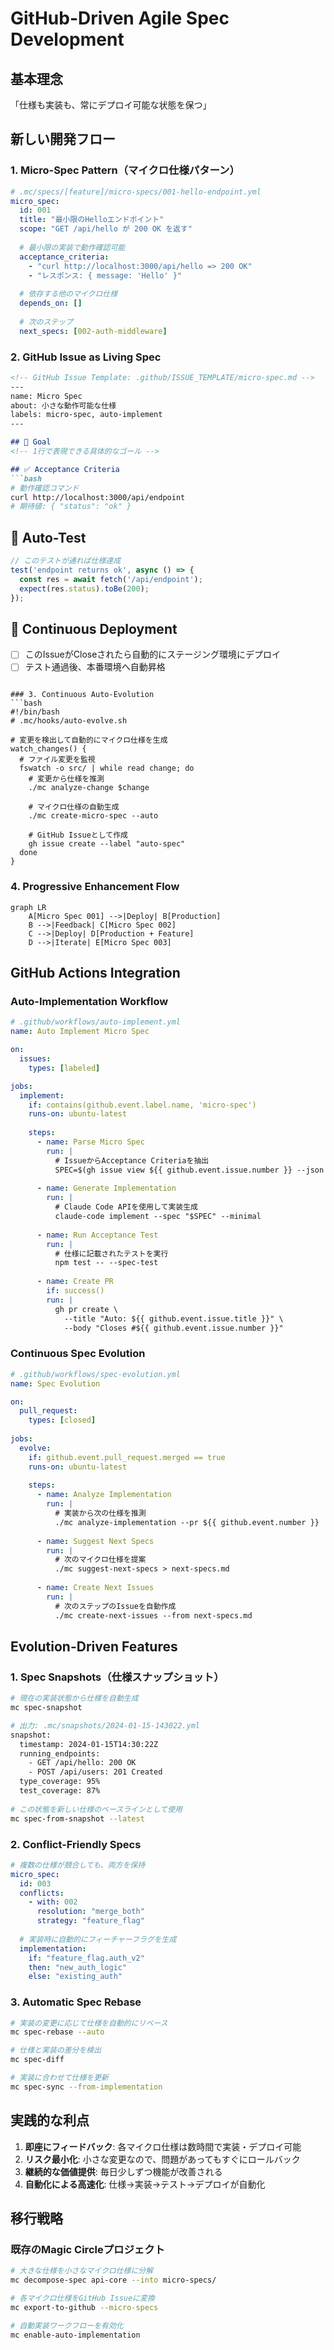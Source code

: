 # GitHub-Driven Agile Spec Development

## 基本理念
「仕様も実装も、常にデプロイ可能な状態を保つ」

## 新しい開発フロー

### 1. Micro-Spec Pattern（マイクロ仕様パターン）
```yaml
# .mc/specs/[feature]/micro-specs/001-hello-endpoint.yml
micro_spec:
  id: 001
  title: "最小限のHelloエンドポイント"
  scope: "GET /api/hello が 200 OK を返す"
  
  # 最小限の実装で動作確認可能
  acceptance_criteria:
    - "curl http://localhost:3000/api/hello => 200 OK"
    - "レスポンス: { message: 'Hello' }"
  
  # 依存する他のマイクロ仕様
  depends_on: []
  
  # 次のステップ
  next_specs: [002-auth-middleware]
```

### 2. GitHub Issue as Living Spec
```markdown
<!-- GitHub Issue Template: .github/ISSUE_TEMPLATE/micro-spec.md -->
---
name: Micro Spec
about: 小さな動作可能な仕様
labels: micro-spec, auto-implement
---

## 🎯 Goal
<!-- 1行で表現できる具体的なゴール -->

## ✅ Acceptance Criteria
```bash
# 動作確認コマンド
curl http://localhost:3000/api/endpoint
# 期待値: { "status": "ok" }
```

## 🧪 Auto-Test
```javascript
// このテストが通れば仕様達成
test('endpoint returns ok', async () => {
  const res = await fetch('/api/endpoint');
  expect(res.status).toBe(200);
});
```

## 🔄 Continuous Deployment
- [ ] このIssueがCloseされたら自動的にステージング環境にデプロイ
- [ ] テスト通過後、本番環境へ自動昇格
```

### 3. Continuous Auto-Evolution
```bash
#!/bin/bash
# .mc/hooks/auto-evolve.sh

# 変更を検出して自動的にマイクロ仕様を生成
watch_changes() {
  # ファイル変更を監視
  fswatch -o src/ | while read change; do
    # 変更から仕様を推測
    ./mc analyze-change $change
    
    # マイクロ仕様の自動生成
    ./mc create-micro-spec --auto
    
    # GitHub Issueとして作成
    gh issue create --label "auto-spec"
  done
}
```

### 4. Progressive Enhancement Flow
```mermaid
graph LR
    A[Micro Spec 001] -->|Deploy| B[Production]
    B -->|Feedback| C[Micro Spec 002]
    C -->|Deploy| D[Production + Feature]
    D -->|Iterate| E[Micro Spec 003]
```

## GitHub Actions Integration

### Auto-Implementation Workflow
```yaml
# .github/workflows/auto-implement.yml
name: Auto Implement Micro Spec

on:
  issues:
    types: [labeled]

jobs:
  implement:
    if: contains(github.event.label.name, 'micro-spec')
    runs-on: ubuntu-latest
    
    steps:
      - name: Parse Micro Spec
        run: |
          # IssueからAcceptance Criteriaを抽出
          SPEC=$(gh issue view ${{ github.event.issue.number }} --json body)
          
      - name: Generate Implementation
        run: |
          # Claude Code APIを使用して実装生成
          claude-code implement --spec "$SPEC" --minimal
          
      - name: Run Acceptance Test
        run: |
          # 仕様に記載されたテストを実行
          npm test -- --spec-test
          
      - name: Create PR
        if: success()
        run: |
          gh pr create \
            --title "Auto: ${{ github.event.issue.title }}" \
            --body "Closes #${{ github.event.issue.number }}"
```

### Continuous Spec Evolution
```yaml
# .github/workflows/spec-evolution.yml
name: Spec Evolution

on:
  pull_request:
    types: [closed]
    
jobs:
  evolve:
    if: github.event.pull_request.merged == true
    runs-on: ubuntu-latest
    
    steps:
      - name: Analyze Implementation
        run: |
          # 実装から次の仕様を推測
          ./mc analyze-implementation --pr ${{ github.event.number }}
          
      - name: Suggest Next Specs
        run: |
          # 次のマイクロ仕様を提案
          ./mc suggest-next-specs > next-specs.md
          
      - name: Create Next Issues
        run: |
          # 次のステップのIssueを自動作成
          ./mc create-next-issues --from next-specs.md
```

## Evolution-Driven Features

### 1. Spec Snapshots（仕様スナップショット）
```bash
# 現在の実装状態から仕様を自動生成
mc spec-snapshot

# 出力: .mc/snapshots/2024-01-15-143022.yml
snapshot:
  timestamp: 2024-01-15T14:30:22Z
  running_endpoints:
    - GET /api/hello: 200 OK
    - POST /api/users: 201 Created
  type_coverage: 95%
  test_coverage: 87%
  
# この状態を新しい仕様のベースラインとして使用
mc spec-from-snapshot --latest
```

### 2. Conflict-Friendly Specs
```yaml
# 複数の仕様が競合しても、両方を保持
micro_spec:
  id: 003
  conflicts:
    - with: 002
      resolution: "merge_both"
      strategy: "feature_flag"
  
  # 実装時に自動的にフィーチャーフラグを生成
  implementation:
    if: "feature_flag.auth_v2"
    then: "new_auth_logic"
    else: "existing_auth"
```

### 3. Automatic Spec Rebase
```bash
# 実装の変更に応じて仕様を自動的にリベース
mc spec-rebase --auto

# 仕様と実装の差分を検出
mc spec-diff

# 実装に合わせて仕様を更新
mc spec-sync --from-implementation
```

## 実践的な利点

1. **即座にフィードバック**: 各マイクロ仕様は数時間で実装・デプロイ可能
2. **リスク最小化**: 小さな変更なので、問題があってもすぐにロールバック
3. **継続的な価値提供**: 毎日少しずつ機能が改善される
4. **自動化による高速化**: 仕様→実装→テスト→デプロイが自動化

## 移行戦略

### 既存のMagic Circleプロジェクト
```bash
# 大きな仕様を小さなマイクロ仕様に分解
mc decompose-spec api-core --into micro-specs/

# 各マイクロ仕様をGitHub Issueに変換
mc export-to-github --micro-specs

# 自動実装ワークフローを有効化
mc enable-auto-implementation
```
